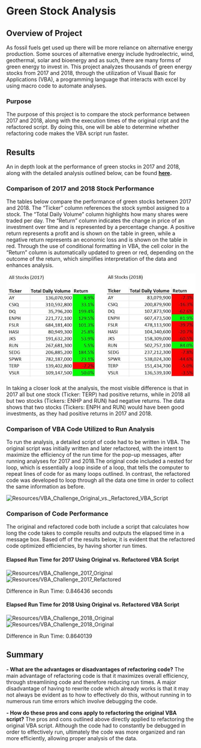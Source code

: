 # Green Stock Analysis

## Overview of Project
As fossil fuels get used up there will be more reliance on alternative energy production. Some sources of alternative energy include hydroelectric, wind, geothermal, solar and bioenergy and as such, there are many forms of green energy to invest in. This project analyzes thousands of green energy stocks from 2017 and 2018, through the utilization of Visual Basic for Applications (VBA), a programming language that interacts with excel by using macro code to automate analyses. 

### Purpose
The purpose of this project is to compare the stock performance between 2017 and 2018, along with the execution times of the original cript and the refactored script. By doing this, one will be able to determine whether refactoring code makes the VBA script run faster.


## Results
An in depth look at the performance of green stocks in 2017 and 2018, along with the detailed analysis outlined below, can be found **[here](https://github.com/cmmgw/stock-analysis/blob/main/VBA_Challenge.xlsm).** 

### Comparison of 2017 and 2018 Stock Performance
The tables below compare the performance of green stocks between 2017 and 2018. The “Ticker” column references the stock symbol assigned to a stock. The “Total Daily Volume” column highlights how many shares were traded per day. The “Return” column indicates the change in price of an investment over time and is represented by a percentage change. A positive return represents a profit and is shown on the table in green, while a negative return represents an economic loss and is shown on the table in red. Through the use of conditional formatting in VBA, the cell color in the “Return” column is automatically updated to green or red, depending on the outcome of the return, which simplifies interpretation of the data and enhances analysis.

![Resources/VBA_Challenge_Stock Performance_ 2017_and_2018](/Resources%2FVBA_Challenge_Stock_Performance_%202017_and_2018.JPG)

In taking a closer look at the analysis, the most visible difference is that in 2017 all but one stock (Ticker: TERP) had positive returns, while in 2018 all but two stocks (Tickers: ENHP and RUN) had negative returns. The data shows that two stocks (Tickers: ENPH and RUN) would have been good investments, as they had positive returns in 2017 and 2018. 

### Comparison of VBA Code Utilized to Run Analysis
To run the analysis, a detailed script of code had to be written in VBA. The original script was initially written and later refactored, with the intent to maximize the efficiency of the run time for the pop-up messages, after running analyses for 2017 and 2018.The original code included a nested for loop, which is essentially a loop inside of a loop, that tells the computer to repeat lines of code for as many loops outlined. In contrast, the refactored code was developed to loop through all the data one time in order to collect the same information as before. 

![Resources/VBA_Challenge_Original_vs._Refactored_VBA_Script](/Resources/VBA_Challenge_Original_vs._Refactored_VBA_Script.JPG)

### Comparison of Code Performance 
The original and refactored code both include a script that calculates how long the code takes to compile results and outputs the elapsed time in a message box. Based off of the results below, it is evident that the refactored code optimized efficiencies, by having shorter run times. 

#### Elapsed Run Time for 2017 Using Original vs. Refactored VBA Script

![Resources/VBA_Challenge_2017_Original](/Resources/VBA_Challenge_2017_Original.JPG)
![Resources/VBA_Challenge_2017_Refactored](/Resources/VBA_Challenge_2017_Refactored.JPG)

Difference in Run Time: 0.846436 seconds

#### Elapsed Run Time for 2018 Using Original vs. Refactored VBA Script 

![Resources/VBA_Challenge_2018_Original](/Resources/VBA_Challenge_2018_Original.JPG)
![Resources/VBA_Challenge_2018_Original](/Resources/VBA_Challenge_2018_Original.JPG)

Difference in Run Time: 0.8640139


## Summary

**- What are the advantages or disadvantages of refactoring code?** 
The main advantage of refactoring code is that it maximizes overall efficiency, through streamlining code and therefore reducing run times. A major disadvantage of having to rewrite code which already works is that it may not always be evident as to how to effectively do this, without running in to numerous run time errors which involve debugging the code.

**- How do these pros and cons apply to refactoring the original VBA script?**
The pros and cons outlined above directly applied to refactoring the original VBA script. Although the code had to constantly be debugged in order to effectively run, ultimately the code was more organized and ran more efficiently, allowing proper analysis of the data.   












